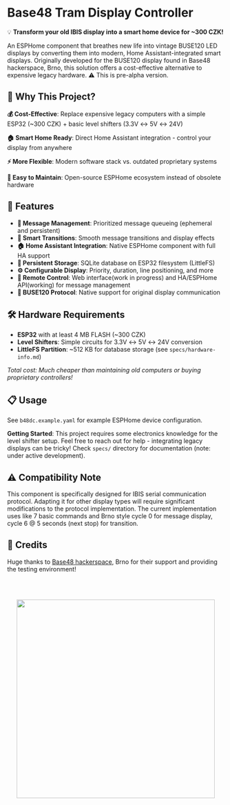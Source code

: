 # Base48 Tram Display Controller

💡 **Transform your old IBIS display into a smart home device for ~300 CZK!**

An ESPHome component that breathes new life into vintage BUSE120 LED displays by converting them into modern, Home Assistant-integrated smart displays. Originally developed for the BUSE120 display found in Base48 hackerspace, Brno, this solution offers a cost-effective alternative to expensive legacy hardware. ⚠️ This is pre-alpha version.

## 🚀 Why This Project?

**💰 Cost-Effective**: Replace expensive legacy computers with a simple ESP32 (~300 CZK) + basic level shifters (3.3V ↔ 5V ↔ 24V)

**🏠 Smart Home Ready**: Direct Home Assistant integration - control your display from anywhere

**⚡ More Flexible**: Modern software stack vs. outdated proprietary systems

**🔧 Easy to Maintain**: Open-source ESPHome ecosystem instead of obsolete hardware

## 🎯 Features

- **📨 Message Management**: Prioritized message queueing (ephemeral and persistent)
- **🔄 Smart Transitions**: Smooth message transitions and display effects  
- **🏠 Home Assistant Integration**: Native ESPHome component with full HA support
- **💾 Persistent Storage**: SQLite database on ESP32 filesystem (LittleFS)
- **⚙️ Configurable Display**: Priority, duration, line positioning, and more
- **📡 Remote Control**: Web interface(work in progress) and HA/ESPHome API(working) for message management
- **🔧 BUSE120 Protocol**: Native support for original display communication

## 🛠️ Hardware Requirements

- **ESP32** with at least 4 MB FLASH (~300 CZK)
- **Level Shifters**: Simple circuits for 3.3V ↔ 5V ↔ 24V conversion
- **LittleFS Partition**: ~512 KB for database storage (see `specs/hardware-info.md`)

*Total cost: Much cheaper than maintaining old computers or buying proprietary controllers!*

## 📋 Usage

See `b48dc.example.yaml` for example ESPHome device configuration.

**Getting Started**: This project requires some electronics knowledge for the level shifter setup. Feel free to reach out for help - integrating legacy displays can be tricky! Check `specs/` directory for documentation (note: under active development).

## ⚠️ Compatibility Note

This component is specifically designed for IBIS serial communication protocol. Adapting it for other display types will require significant modifications to the protocol implementation. The current implementation uses like 7 basic commands and Brno style cycle 0 for message display, cycle 6 @ 5 seconds (next stop) for transition.

## 🙏 Credits

Huge thanks to [Base48 hackerspace](https://base48.cz/), Brno for their support and providing the testing environment!

<br><br>
<p align="center">
<a href="https://base48.cz/" target="_blank">
  <img width="460px" src="https://raw.githubusercontent.com/hackerspace/logo/refs/heads/master/logo.png"></a>
</p>